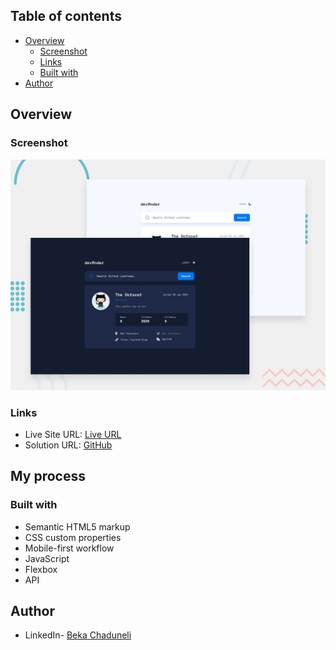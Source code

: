 ## Table of contents

- [Overview](#overview)
  - [Screenshot](#screenshot)
  - [Links](#links)
  - [Built with](#built-with)
- [Author](#author)


## Overview

### Screenshot
![screenshot](preview.jpg)


### Links

- Live Site URL: [Live URL](https://bekaChaduneli.github.io/github-user-search-app)
- Solution URL: [GitHub](https://github.com/bekaChaduneli/github-user-search-app)

## My process

### Built with

- Semantic HTML5 markup
- CSS custom properties
- Mobile-first workflow
- JavaScript
- Flexbox
- API

## Author

- LinkedIn- [Beka Chaduneli](https://www.linkedin.com/in/beka-chaduneli-28203422b/)
